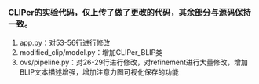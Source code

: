 ### CLIPer的实验代码，仅上传了做了更改的代码，其余部分与源码保持一致。

<ol>
<li>app.py：对53-56行进行修改</li>
<li>modified_clip/model.py：增加CLIPer_BLIP类</li>
<li>ovs/pipeline.py：对26-29行进行修改，对refinement进行大量修改，增加BLIP文本描述增强，增加注意力图可视化保存的功能</li>
</ol>
